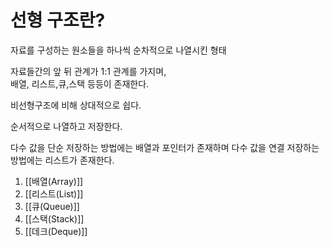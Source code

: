 # 선형 구조란?

자료를 구성하는 원소들을 하나씩 순차적으로 나열시킨 형태 

자료들간의 앞 뒤 관계가 1:1 관계를 가지며,  
배열, 리스트,큐,스택 등등이 존재한다.  

비선형구조에 비해 상대적으로 쉽다.  

순서적으로 나열하고 저장한다.  

다수 값을 단순 저장하는 방법에는 배열과 포인터가 존재하며 
다수 값을 연결 저장하는 방법에는 리스트가 존재한다.  


1. [[배열(Array)]]
2. [[리스트(List)]]
3. [[큐(Queue)]]
4. [[스택(Stack)]]
5. [[데크(Deque)]]
